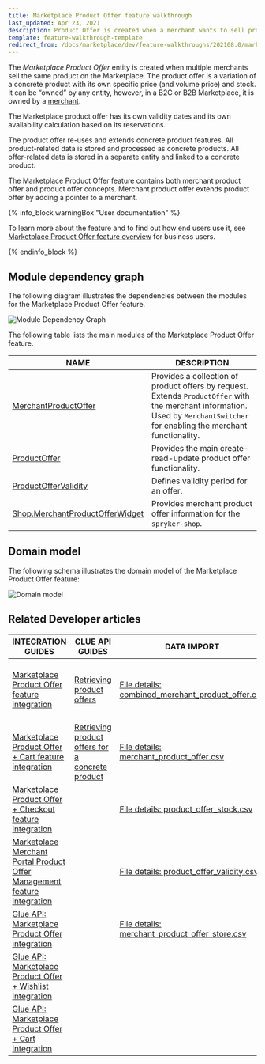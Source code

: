 ```yaml
---
title: Marketplace Product Offer feature walkthrough
last_updated: Apr 23, 2021
description: Product Offer is created when a merchant wants to sell products already available on the Marketplace.
template: feature-walkthrough-template
redirect_from: /docs/marketplace/dev/feature-walkthroughs/202108.0/marketplace-product-offer-feature-walkthrough/rendering-merchant-product-offers-on-the-storefront.html
---
```


The *Marketplace Product Offer* entity is created when multiple merchants sell the same product on the Marketplace. The product offer is a variation of a concrete product with its own specific price (and volume price) and stock. It can be “owned” by any entity, however, in a B2C or B2B Marketplace, it is owned by a [merchant](/docs/marketplace/dev/feature-walkthroughs/{{page.version}}/marketplace-merchant-feature-walkthrough.html).

The Marketplace product offer has its own validity dates and its own availability calculation based on its reservations.

The product offer re-uses and extends concrete product features. All product-related data is stored and processed as concrete products.
All offer-related data is stored in a separate entity and linked to a concrete product.

The Marketplace Product Offer feature contains both merchant product offer and product offer concepts. Merchant product offer extends product offer by adding a pointer to a merchant.

{% info_block warningBox "User documentation" %}

To learn more about the feature and to find out how end users use it, see [Marketplace Product Offer feature overview](/docs/marketplace/user/features/{{page.version}}/marketplace-product-offer-feature-overview.html) for business users.

{% endinfo_block %}

## Module dependency graph

The following diagram illustrates the dependencies between the modules for the Marketplace Product Offer feature.

![Module Dependency Graph](https://confluence-connect.gliffy.net/embed/image/73bc50f6-4822-485c-bd0e-d19646a761f3.png?utm_medium=live&utm_source=custom)

The following table lists the main modules of the Marketplace Product Offer feature.

| NAME | DESCRIPTION |
| -------------------- | ---------- |
| [MerchantProductOffer](https://github.com/spryker/merchant-product-offer) | Provides a collection of product offers by request. Extends `ProductOffer` with the merchant information. Used by `MerchantSwitcher` for enabling the merchant functionality.  |
| [ProductOffer](https://github.com/spryker/product-offer) | Provides the main create-read-update product offer functionality.  |
| [ProductOfferValidity](https://github.com/spryker/product-offer-validity) | Defines validity period for an offer. |
| [Shop.MerchantProductOfferWidget](https://github.com/spryker-shop/merchant-product-offer-widget) | Provides merchant product offer information for the `spryker-shop`. |

## Domain model

The following schema illustrates the domain model of the Marketplace Product Offer feature:

![Domain model](https://confluence-connect.gliffy.net/embed/image/681c5f0c-4a17-4255-9033-7777a6127ce0.png?utm_medium=live&utm_source=custom)

## Related Developer articles

|INTEGRATION GUIDES  |GLUE API GUIDES  |DATA IMPORT  | HOW-TO GUIDES |REFERENCES          |
|---------|---------|---------|---------|---------|
|[Marketplace Product Offer feature integration](/docs/marketplace/dev/feature-integration-guides/{{page.version}}/marketplace-product-offer-feature-integration.html)     | [Retrieving product offers](/docs/marketplace/dev/glue-api-guides/{{page.version}}/product-offers/retrieving-product-offers.html)        | [File details: combined_merchant_product_offer.csv](/docs/marketplace/dev/data-import/{{page.version}}/file-details-combined-merchant-product-offer.csv.html)        |[Rendering merchant product offers on the Storefront](/docs/marketplace/dev/feature-walkthroughs/{{page.version}}/marketplace-product-offer-feature-walkthrough/rendering-product-offers-on-the-storefront.html)         | [Product offer in the Back Office](/docs/marketplace/dev/feature-walkthroughs/{{page.version}}/marketplace-product-offer-feature-walkthrough/product-offer-in-the-back-office.html)          |
|[Marketplace Product Offer + Cart feature integration](/docs/marketplace/dev/feature-integration-guides/{{page.version}}/marketplace-product-offer-cart-feature-integration.html)     | [Retrieving product offers for a concrete product](/docs/marketplace/dev/glue-api-guides/{{page.version}}/concrete-products/retrieving-product-offers-of-concrete-products.html)        |[File details: merchant_product_offer.csv](/docs/marketplace/dev/data-import/{{page.version}}/file-details-merchant-product-offer.csv.html)         |         | [Product offer storage](/docs/marketplace/dev/feature-walkthroughs/{{page.version}}/marketplace-product-offer-feature-walkthrough/product-offer-storage.html)          |
|[Marketplace Product Offer + Checkout feature integration](/docs/marketplace/dev/feature-integration-guides/{{page.version}}/marketplace-product-offer-checkout-feature-integration.html)     |         | [File details: product_offer_stock.csv](/docs/marketplace/dev/data-import/{{page.version}}/file-details-product-offer-stock.csv.html)        |         |[Product Offer store relation](/docs/marketplace/dev/feature-walkthroughs/{{page.version}}/marketplace-product-offer-feature-walkthrough/product-offer-store-relation.html)           |
|[Marketplace Merchant Portal Product Offer Management feature integration](/docs/marketplace/dev/feature-integration-guides/{{page.version}}/marketplace-merchant-portal-product-offer-management-feature-integration.html)      |         | [File details: product_offer_validity.csv](/docs/marketplace/dev/data-import/{{page.version}}/file-details-product-offer-validity.csv.html)        |         |[Product Offer validity dates](/docs/marketplace/dev/feature-walkthroughs/{{page.version}}/marketplace-product-offer-feature-walkthrough/product-offer-validity-dates.html)           |
|[Glue API: Marketplace Product Offer integration](/docs/marketplace/dev/feature-integration-guides/{{page.version}}/glue/marketplace-product-offer-feature-integration.html)     |         | [File details: merchant_product_offer_store.csv](/docs/marketplace/dev/data-import/{{page.version}}/file-details-merchant-product-offer-store.csv.html)        |         |           |
|[Glue API: Marketplace Product Offer + Wishlist integration](/docs/marketplace/dev/feature-integration-guides/{{page.version}}/glue/marketplace-product-offer-wishlist-feature-integration.html)     |         |         |         |           |
|[Glue API: Marketplace Product Offer + Cart integration](/docs/marketplace/dev/feature-integration-guides/{{page.version}}/glue/marketplace-product-offer-cart-feature-integration.html)     |         |         |         |           |
